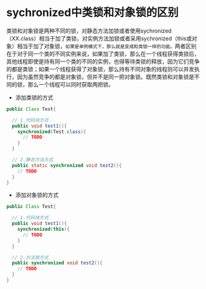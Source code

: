 sychronized中类锁和对象锁的区别
======
类锁和对象锁是两种不同的锁，对静态方法加锁或者使用sychronized（XX.class）相当于加了类锁，对实例方法加锁或者采用sychronized（this或对象）相当于加了对象锁，`如果是单例模式下，那么就是变成和类锁一样的功能。`两者区别在于对于同一个类的不同实例来说，如果加了类锁，那么在一个线程获得类锁后，其他线程即使是持有同一个类的不同的实例，也得等待类锁的释放，因为它们竞争的都是类锁；如果一个线程获得了对象锁，那么持有不同对象的线程则可以并发执行，因为虽然竞争的都是对象锁，但并不是同一把对象锁。既然类锁和对象锁是不同的锁，那么一个线程可以同时获取两把锁。

* 添加类锁的方式
```java
public Class Test{

  // 1.代码块方式
  public void test1(){
    synchronized(Test.class){
      // TODO
    }
  }

  // 2.静态方法方式
  public static synchronized void test2(){
    // TODO
  }
}
```
* 添加对象锁的方式
```java
public Class Test{

  // 1.代码块方式
  public void test1(){
    synchronized(this){
      // TODO
    }
  }

  // 2.方法锁方式
  public synchronized void test2(){
    // TODO
  }
}
```
